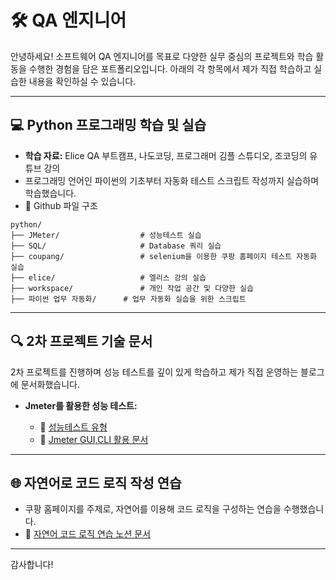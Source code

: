 # 🛠️ QA 엔지니어

안녕하세요! 소프트웨어 QA 엔지니어를 목표로 다양한 실무 중심의 프로젝트와 학습 활동을 수행한 경험을 담은 포트폴리오입니다. 아래의 각 항목에서 제가 직접 학습하고 실습한 내용을 확인하실 수 있습니다.

---


## 💻 Python 프로그래밍 학습 및 실습

* **학습 자료:** Elice QA 부트캠프, 나도코딩, 프로그래머 김플 스튜디오, 조코딩의 유튜브 강의
* 프로그래밍 언어인 파이썬의 기초부터 자동화 테스트 스크립트 작성까지 실습하며 학습했습니다.
* 📁 Github 파일 구조
```
python/
├── JMeter/                  # 성능테스트 실습
├── SQL/                     # Database 쿼리 실습
├── coupang/                 # selenium을 이용한 쿠팡 홈페이지 테스트 자동화 실습
├── elice/                   # 엘리스 강의 실습
├── workspace/               # 개인 작업 공간 및 다양한 실습
├── 파이썬 업무 자동화/      # 업무 자동화 실습을 위한 스크립트
```

---

## 🔍 2차 프로젝트 기술 문서

2차 프로젝트를 진행하며 성능 테스트를 깊이 있게 학습하고 제가 직접 운영하는 블로그에 문서화했습니다.

* **Jmeter를 활용한 성능 테스트:**

  * 📕 [성능테스트 유형](https://sey0203.tistory.com/9)
  * 📕 [Jmeter GUI,CLI 활용 문서](https://sey0203.tistory.com/10)

---


## 🌐 자연어로 코드 로직 작성 연습

* 쿠팡 홈페이지를 주제로, 자연어를 이용해 코드 로직을 구성하는 연습을 수행했습니다.
* 📗 [자연어 코드 로직 연습 노션 문서](https://detailed-recorder-6cd.notion.site/1acb03b4e0dd80aaa3a3cc20eef4eef8?pvs=4)

---


감사합니다!
